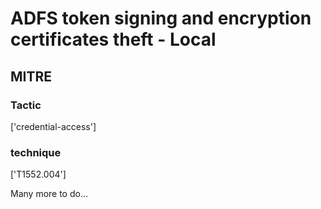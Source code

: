 # ADFS token signing and encryption certificates theft - Local

## MITRE

### Tactic
['credential-access']

### technique
['T1552.004']

Many more to do...
